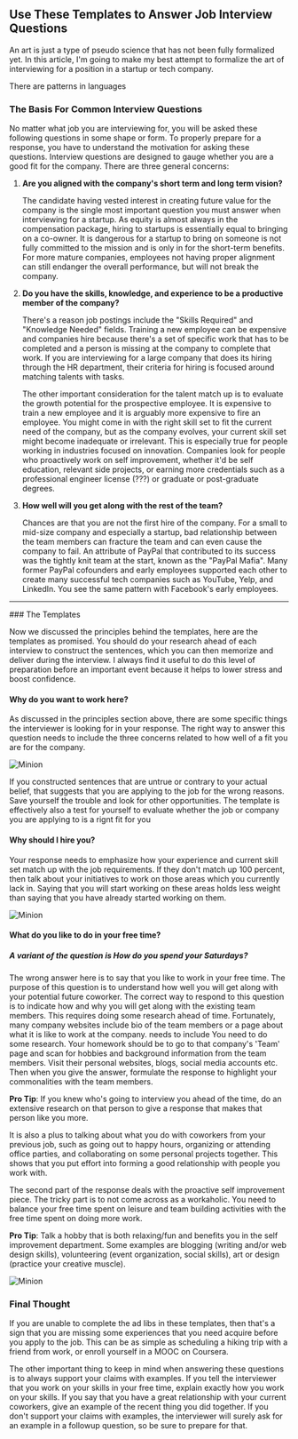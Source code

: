 ## Use These Templates to Answer Job Interview Questions

An art is just a type of pseudo science that has not been fully formalized yet. In this article, I'm going to make my best attempt to formalize the art of interviewing for a position in a startup or tech company.

There are patterns in languages

### The Basis For Common Interview Questions 
No matter what job you are interviewing for, you will be asked these following questions in some shape or form. To properly prepare for a response, you have to understand the motivation for asking these questions. Interview questions are designed to gauge whether you are a good fit for the company. There are three general concerns:

1. __Are you aligned with the company's short term and long term vision?__

	The candidate having vested interest in creating future value for the company is the single most important question you must answer when interviewing for a startup. As equity is almost always in the compensation package, hiring to startups is essentially equal to bringing on a co-owner. It is dangerous for a startup to bring on someone is not fully committed to the mission and is only in for the short-term benefits. For more mature companies, employees not having proper alignment can still endanger the overall performance, but will not break the company.

2. __Do you have the skills, knowledge, and experience to be a productive member of the company?__

	There's a reason job postings include the "Skills Required" and "Knowledge Needed" fields. Training a new employee can be expensive and companies hire because there's a set of specific work that has to be completed and a person is missing at the company to complete that work. If you are interviewing for a large company that does its hiring through the HR department, their criteria for hiring is focused around matching talents with tasks. 
	
	The other important consideration for the talent match up is to evaluate the growth potential for the prospective employee. It is expensive to train a new employee and it is arguably more expensive to fire an employee. You might come in with the right skill set to fit the current need of the company, but as the company evolves, your current skill set might become inadequate or irrelevant.  This is especially true for people working in industries focused on innovation. Companies look for people who proactively work on self improvement, whether it'd be self education, relevant side projects, or earning more credentials such as a professional engineer license (???) or graduate or post-graduate degrees. 

3. __How well will you get along with the rest of the team?__

	Chances are that you are not the first hire of the company. For a small to mid-size company and especially a startup, bad relationship between the team members can fracture the team and can even cause the company to fail. An attribute of PayPal that contributed to its success was the tightly knit team at the start, known as the "PayPal Mafia". Many former PayPal cofounders and early employees supported each other to create many successful tech companies such as YouTube, Yelp, and LinkedIn. You see the same pattern with Facebook's early employees.

<hr>
### The Templates

Now we discussed the principles behind the templates, here are the templates as promised. You should do your research ahead of each interview to construct the sentences, which you can then memorize and deliver during the interview. I always find it useful to do this level of preparation before an important event because it helps to lower stress and boost confidence.


#### Why do you want to work here?
As discussed in the principles section above, there are some specific things the interviewer is looking for in your response. The right way to answer this question needs to include the three concerns related to how well of a fit you are for the company.

![Minion](http://octodex.github.com/images/minion.png)

If you constructed sentences that are untrue or contrary to your actual belief, that suggests that you are applying to the job for the wrong reasons. Save yourself the trouble and look for other opportunities. The template is effectively also a test for yourself to evaluate whether the job or company you are applying to is a rignt fit for you 


#### Why should I hire you?
Your response needs to emphasize how your experience and current skill set match up with the job requirements. If they don't match up 100 percent, then talk about your initiatives to work on those areas which you currently lack in. Saying that you will start working on these areas holds less weight than saying that you have already started working on them. 

![Minion](http://octodex.github.com/images/minion.png)

#### What do you like to do in your free time?
##### A variant of the question is How do you spend your Saturdays?
The wrong answer here is to say that you like to work in your free time. The purpose of this question is to understand how well you will get along with your potential future coworker. The correct way to respond to this question is to indicate how and why you will get along with the existing team members. This requires doing some research ahead of time. Fortunately, many company websites include bio of the team members or a page about what it is like to work at the company. needs to include You need to do some research. Your homework should be to go to that company's 'Team' page and scan for hobbies and background information from the team members. Visit their personal websites, blogs, social media accounts etc. Then when you give the answer, formulate the response to highlight your commonalities with the team members. 

__Pro Tip__: If you knew who's going to interview you ahead of the time, do an extensive research on that person to give a response that makes that person like you more. 

It is also a plus to talking about what you do with coworkers from your previous job, such as going out to happy hours, organizing or attending office parties, and collaborating on some personal projects together.
This shows that you put effort into forming a good relationship with people you work with.

The second part of the response deals with the proactive self improvement piece. The tricky part is to not come across as a workaholic. You need to balance your free time spent on leisure and team building activities with the free time spent on doing more work. 

__Pro Tip__: Talk a hobby that is both relaxing/fun and benefits you in the self improvement department. Some examples are blogging (writing and/or web design skills), volunteering (event organization, social skills), art or design (practice your creative muscle).

![Minion](http://octodex.github.com/images/minion.png)

### Final Thought
If you are unable to complete the ad libs in these templates, then that's a sign that you are missing some experiences that you need acquire before you apply to the job. This can be as simple as scheduling a hiking trip with a friend from work, or enroll yourself in a MOOC on Coursera.

The other important thing to keep in mind when answering these questions is to always support your claims with examples. If you tell the interviewer that you work on your skills in your free time, explain exactly how you work on your skills. If you say that you have a great relationship with your current coworkers, give an example of the recent thing you did together. If you don't support your claims with examples, the interviewer will surely ask for an example in a followup question, so be sure to prepare for that.
